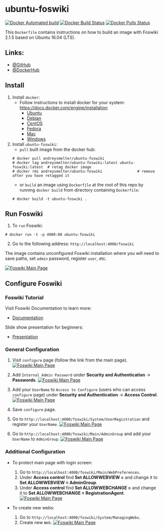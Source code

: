 # ubuntu-foswiki

[![Docker Automated build](https://img.shields.io/docker/automated/andreysmelter/ubuntu-foswiki.svg)](https://github.com/andreysmelter/ubuntu-foswiki)
[![Docker Build Status](https://img.shields.io/docker/build/andreysmelter/ubuntu-foswiki.svg)](https://hub.docker.com/r/andreysmelter/ubuntu-foswiki)
[![Docker Pulls Status](https://img.shields.io/docker/pulls/andreysmelter/ubuntu-foswiki.svg)](https://hub.docker.com/r/andreysmelter/ubuntu-foswiki)


This `Dockerfile` contains instructions on how to build an image with Foswiki 2.1.5 based on Ubuntu 16.04 (LTS).


## Links:

   * [@GitHub](https://github.com/andreysmelter/ubuntu-foswiki)
   * [@DockerHub](https://hub.docker.com/r/andreysmelter/ubuntu-foswiki/)


## Install

1. Install `docker`:
   * Follow instructions to install docker for your system: https://docs.docker.com/engine/installation
      * [Ubuntu](https://docs.docker.com/engine/installation/linux/docker-ce/ubuntu/)
      * [Debian](https://docs.docker.com/engine/installation/linux/docker-ce/debian/)
      * [CentOS](https://docs.docker.com/engine/installation/linux/docker-ce/centos/)
      * [Fedora](https://docs.docker.com/engine/installation/linux/docker-ce/fedora/)
      * [Mac](https://docs.docker.com/docker-for-mac/install/)
      * [Windows](https://docs.docker.com/docker-for-windows/install/)
2. Install `ubuntu-foswiki`:
   * `pull` built image from the docker hub:
   ```
   # docker pull andreysmelter/ubuntu-foswiki
   # docker tag andreysmelter/ubuntu-foswiki:latest ubuntu-foswiki:latest  # retag docker image
   # docker rmi andreysmelter/ubuntu-foswiki                # remove after you have retagged it
   ```
   * or `build` an image using `Dockerfile` at the root of this repo by running `docker build` from directory containing `Dockerfile`:
   ```
   # docker build -t ubuntu-foswiki .
   ```


## Run Foswiki

1. To `run` Foswiki:
```
# docker run -t -p 4000:80 ubuntu-foswiki
```
2. Go to the following address: `http://localhost:4000/foswiki`

The image contains unconfigured Foswiki installation where you will need to save paths, 
set `admin` password, register `user`, etc.

[![Foswiki Main Page](https://raw.githubusercontent.com/andreysmelter/ubuntu-foswiki/master/docs/static/foswiki_main_page.png)](https://raw.githubusercontent.com/andreysmelter/ubuntu-foswiki/master/docs/static/foswiki_main_page.png)


## Configure Foswiki

### Foswiki Tutorial

Visit Foswiki Documentation to learn more:
   * [Documentation](https://foswiki.org/System/WebHome)

Slide show presentation for beginners:
   * [Presentation](https://foswiki.org/System/BeginnersStartHere?slideshow=on;cover=slideshow#GoSlide1)


### General Configuration

1. Visit `configure` page (follow the link from the main page).
   [![Foswiki Main Page](https://raw.githubusercontent.com/andreysmelter/ubuntu-foswiki/master/docs/static/foswiki_configure_page.png)](https://raw.githubusercontent.com/andreysmelter/ubuntu-foswiki/master/docs/static/foswiki_configure_page.png)

2. Add `Internal Admin Password` under **Security and Authentication** -> **Passwords**.
   [![Foswiki Main Page](https://raw.githubusercontent.com/andreysmelter/ubuntu-foswiki/master/docs/static/foswiki_internal_password_page.png)](https://raw.githubusercontent.com/andreysmelter/ubuntu-foswiki/master/docs/static/foswiki_internal_password_page.png)

3. Add your `UserName` to `Access to Configure` (users who can access `configure` page) under **Security and Authentication** -> **Access Control**.
   [![Foswiki Main Page](https://raw.githubusercontent.com/andreysmelter/ubuntu-foswiki/master/docs/static/foswiki_access_control_page.png)](https://raw.githubusercontent.com/andreysmelter/ubuntu-foswiki/master/docs/static/foswiki_access_control_page.png)

4. Save `configure` page.
5. Go to `http://localhost:4000/foswiki/System/UserRegistration` and register your `UserName`.
   [![Foswiki Main Page](https://raw.githubusercontent.com/andreysmelter/ubuntu-foswiki/master/docs/static/foswiki_user_registration_page.png)](https://raw.githubusercontent.com/andreysmelter/ubuntu-foswiki/master/docs/static/foswiki_user_registration_page.png)

6. Go to `http://localhost:4000/foswiki/Main/AdminGroup` and add your `UserName` to `AdminGroup`.
   [![Foswiki Main Page](https://raw.githubusercontent.com/andreysmelter/ubuntu-foswiki/master/docs/static/foswiki_admin_group_page.png)](https://raw.githubusercontent.com/andreysmelter/ubuntu-foswiki/master/docs/static/foswiki_admin_group_page.png)


### Additional Configuration

* To protect main page with login screen:

   1. Go to `http://localhost:4000/foswiki/Main/WebPreferences`.
   2. Under **Access control** find **Set ALLOWWEBVIEW =** and change it to **Set ALLOWWEBVIEW = AdminGroup**.
   3. Under **Access control** find **Set ALLOWWEBCHANGE =** and change it to **Set ALLOWWEBCHANGE = RegistrationAgent**.
      [![Foswiki Main Page](https://raw.githubusercontent.com/andreysmelter/ubuntu-foswiki/master/docs/static/foswiki_web_preferences_page.png)](https://raw.githubusercontent.com/andreysmelter/ubuntu-foswiki/master/docs/static/foswiki_web_preferences_page.png)


* To create new webs:

   1. Go to `http://localhost:4000/foswiki/System/ManagingWebs`.
   2. Create new `Web`.
      [![Foswiki Main Page](https://raw.githubusercontent.com/andreysmelter/ubuntu-foswiki/master/docs/static/foswiki_managing_webs_page.png)](https://raw.githubusercontent.com/andreysmelter/ubuntu-foswiki/master/docs/static/foswiki_managing_webs_page.png)

